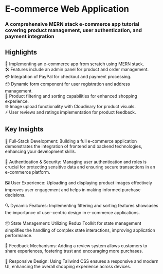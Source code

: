 # E-commerce Web Application
### A comprehensive MERN stack e-commerce app tutorial covering product management, user authentication, and payment integration

## Highlights
🛒 Implementing an e-commerce app from scratch using MERN stack.<br/>
🛠️ Features include an admin panel for product and order management.<br/>
💳 Integration of PayPal for checkout and payment processing.<br/>
📦 Dynamic form component for user registration and address management.<br/>
🔄 Product filtering and sorting capabilities for enhanced shopping experience.<br/>
🌐 Image upload functionality with Cloudinary for product visuals.<br/>
⚡ User reviews and ratings implementation for product feedback.<br/>

## Key Insights
🚀 Full-Stack Development: Building a full e-commerce application demonstrates the integration of frontend and backend technologies, enhancing your development skills.<br/>
<br/>
🔐 Authentication & Security: Managing user authentication and roles is crucial for protecting sensitive data and ensuring secure transactions in an e-commerce platform.<br/>
<br/>
🖼️ User Experience: Uploading and displaying product images effectively improves user engagement and helps in making informed purchase decisions.<br/>
<br/>
🔍 Dynamic Features: Implementing filtering and sorting features showcases the importance of user-centric design in e-commerce applications.<br/>
<br/>
📦 State Management: Utilizing Redux Toolkit for state management simplifies the handling of complex state interactions, improving application performance.<br/>
<br/>
💬 Feedback Mechanisms: Adding a review system allows customers to share experiences, fostering trust and encouraging more purchases.<br/>
<br/>
🌟 Responsive Design: Using Tailwind CSS ensures a responsive and modern UI, enhancing the overall shopping experience across devices.<br/>
